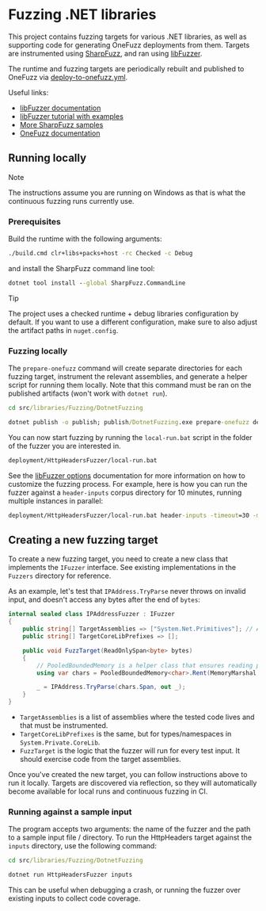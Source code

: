 # Fuzzing .NET libraries

This project contains fuzzing targets for various .NET libraries, as well as supporting code for generating OneFuzz deployments from them.
Targets are instrumented using [SharpFuzz](https://github.com/Metalnem/sharpfuzz), and ran using [libFuzzer](https://llvm.org/docs/LibFuzzer.html).

The runtime and fuzzing targets are periodically rebuilt and published to OneFuzz via [deploy-to-onefuzz.yml](/eng/pipelines/libraries/fuzzing/deploy-to-onefuzz.yml).

Useful links:
- [libFuzzer documentation](https://llvm.org/docs/LibFuzzer.html)
- [libFuzzer tutorial with examples](https://github.com/google/fuzzing/blob/master/tutorial/libFuzzerTutorial.md)
- [More SharpFuzz samples](https://github.com/Metalnem/dotnet-fuzzers)
- [OneFuzz documentation](https://aka.ms/onefuzz)

## Running locally

> [!NOTE]
> The instructions assume you are running on Windows as that is what the continuous fuzzing runs currently use.

### Prerequisites

Build the runtime with the following arguments:
```cmd
./build.cmd clr+libs+packs+host -rc Checked -c Debug
```
and install the SharpFuzz command line tool:
```cmd
dotnet tool install --global SharpFuzz.CommandLine
```

> [!TIP]
> The project uses a checked runtime + debug libraries configuration by default.
> If you want to use a different configuration, make sure to also adjust the artifact paths in `nuget.config`.

### Fuzzing locally

The `prepare-onefuzz` command will create separate directories for each fuzzing target, instrument the relevant assemblies, and generate a helper script for running them locally.
Note that this command must be ran on the published artifacts (won't work with `dotnet run`).

```cmd
cd src/libraries/Fuzzing/DotnetFuzzing

dotnet publish -o publish; publish/DotnetFuzzing.exe prepare-onefuzz deployment
```

You can now start fuzzing by running the `local-run.bat` script in the folder of the fuzzer you are interested in.
```cmd
deployment/HttpHeadersFuzzer/local-run.bat
```

See the [libFuzzer options](https://llvm.org/docs/LibFuzzer.html#options) documentation for more information on how to customize the fuzzing process.
For example, here is how you can run the fuzzer against a `header-inputs` corpus directory for 10 minutes, running multiple instances in parallel:
```cmd
deployment/HttpHeadersFuzzer/local-run.bat header-inputs -timeout=30 -max_total_time=600 -jobs=5
```

## Creating a new fuzzing target

To create a new fuzzing target, you need to create a new class that implements the `IFuzzer` interface.
See existing implementations in the `Fuzzers` directory for reference.

As an example, let's test that `IPAddress.TryParse` never throws on invalid input, and doesn't access any bytes after the end of `bytes`:
```c#
internal sealed class IPAddressFuzzer : IFuzzer
{
    public string[] TargetAssemblies => ["System.Net.Primitives"]; // Assembly where IPAddress lives
    public string[] TargetCoreLibPrefixes => [];

    public void FuzzTarget(ReadOnlySpan<byte> bytes)
    {
        // PooledBoundedMemory is a helper class that ensures reading past the end of the buffer will trigger an access violation.
        using var chars = PooledBoundedMemory<char>.Rent(MemoryMarshal.Cast<byte, char>(bytes), PoisonPagePlacement.After);

        _ = IPAddress.TryParse(chars.Span, out _);
    }
}
```

- `TargetAssemblies` is a list of assemblies where the tested code lives and that must be instrumented.
- `TargetCoreLibPrefixes` is the same, but for types/namespaces in `System.Private.CoreLib`.
- `FuzzTarget` is the logic that the fuzzer will run for every test input. It should exercise code from the target assemblies.

Once you've created the new target, you can follow instructions above to run it locally.
Targets are discovered via reflection, so they will automatically become available for local runs and continuous fuzzing in CI.

### Running against a sample input

The program accepts two arguments: the name of the fuzzer and the path to a sample input file / directory.
To run the HttpHeaders target against the `inputs` directory, use the following command:

```cmd
cd src/libraries/Fuzzing/DotnetFuzzing

dotnet run HttpHeadersFuzzer inputs
```

This can be useful when debugging a crash, or running the fuzzer over existing inputs to collect code coverage.
